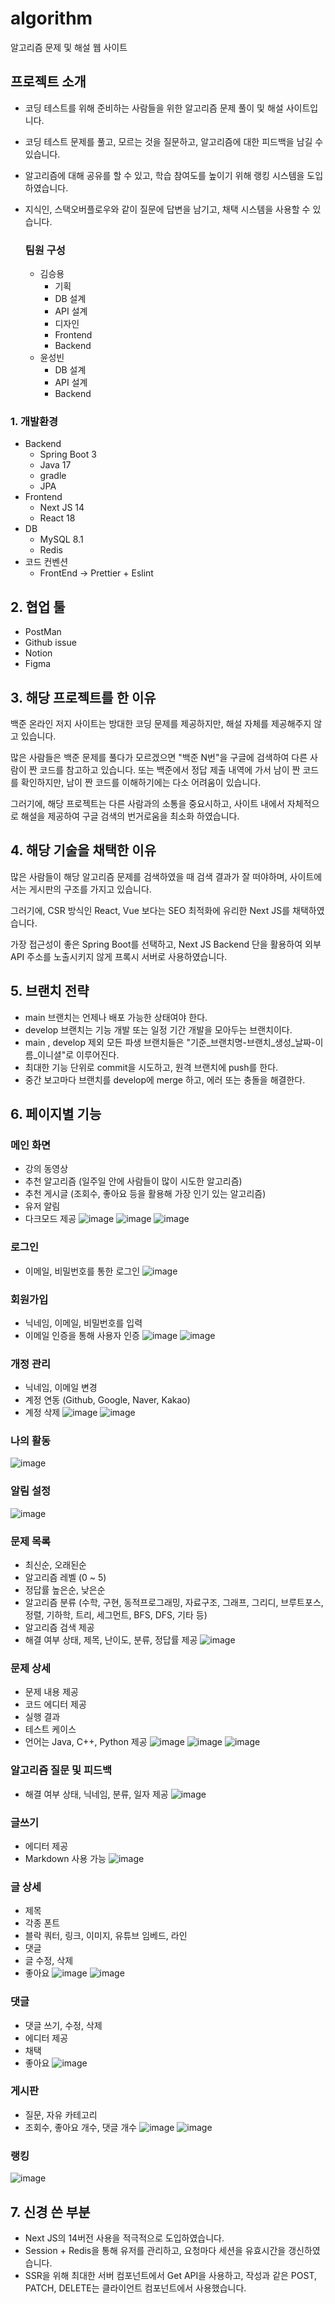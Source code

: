 # algorithm
알고리즘 문제 및 해설 웹 사이트

## 프로젝트 소개
- 코딩 테스트를 위해 준비하는 사람들을 위한 알고리즘 문제 풀이 및 해설 사이트입니다.
- 코딩 테스트 문제를 풀고, 모르는 것을 질문하고, 알고리즘에 대한 피드백을 남길 수 있습니다.
- 알고리즘에 대해 공유를 할 수 있고, 학습 참여도를 높이기 위해 랭킹 시스템을 도입하였습니다.
- 지식인, 스택오버플로우와 같이 질문에 답변을 남기고, 채택 시스템을 사용할 수 있습니다.

  ### 팀원 구성
  - 김승용
    - 기획
    - DB 설계
    - API 설계
    - 디자인
    - Frontend
    - Backend
  - 윤성빈
    - DB 설계
    - API 설계
    - Backend
   
### 1. 개발환경
- Backend
  - Spring Boot 3
  - Java 17
  - gradle
  - JPA
- Frontend
  - Next JS 14
  - React 18
- DB
  - MySQL 8.1
  - Redis
- 코드 컨벤션
  - FrontEnd -> Prettier + Eslint

## 2. 협업 툴
- PostMan
- Github issue
- Notion
- Figma

## 3. 해당 프로젝트를 한 이유
백준 온라인 저지 사이트는 방대한 코딩 문제를 제공하지만, 해설 자체를 제공해주지 않고 있습니다.

많은 사람들은 백준 문제를 풀다가 모르겠으면 "백준 N번"을 구글에 검색하여 다른 사람이 짠 코드를 참고하고 있습니다. 또는 백준에서 정답 제출 내역에 가서 남이 짠 코드를 확인하지만, 남이 짠 코드를 이해하기에는 다소 어려움이 있습니다.

그러기에, 해당 프로젝트는 다른 사람과의 소통을 중요시하고, 사이트 내에서 자체적으로 해설을 제공하여 구글 검색의 번거로움을 최소화 하였습니다.

## 4. 해당 기술을 채택한 이유
많은 사람들이 해당 알고리즘 문제를 검색하였을 때 검색 결과가 잘 떠야하며, 사이트에서는 게시판의 구조를 가지고 있습니다.

그러기에, CSR 방식인 React, Vue 보다는 SEO 최적화에 유리한 Next JS를 채택하였습니다.

가장 접근성이 좋은 Spring Boot를 선택하고, Next JS Backend 단을 활용하여 외부 API 주소를 노출시키지 않게 프록시 서버로 사용하였습니다.

## 5. 브랜치 전략
- main 브랜치는 언제나 배포 가능한 상태여야 한다.
- develop 브랜치는 기능 개발 또는 일정 기간 개발을 모아두는 브랜치이다.
- main , develop 제외 모든 파생 브랜치들은 "기준_브랜치명-브랜치_생성_날짜-이름_이니셜"로 이루어진다.
- 최대한 기능 단위로 commit을 시도하고, 원격 브랜치에 push를 한다.
- 중간 보고마다 브랜치를 develop에 merge 하고, 에러 또는 충돌을 해결한다.

## 6. 페이지별 기능
### 메인 화면
- 강의 동영상
- 추천 알고리즘 (일주일 안에 사람들이 많이 시도한 알고리즘)
- 추천 게시글 (조회수, 좋아요 등을 활용해 가장 인기 있는 알고리즘)
- 유저 알림
- 다크모드 제공
![image](https://github.com/user-attachments/assets/4a67d07d-ab72-4b44-a3eb-990135d1cbf2)
![image](https://github.com/user-attachments/assets/f5dcb939-e07e-4b74-9b20-3d37b154c234)
![image](https://github.com/user-attachments/assets/b7bf88ad-47c9-4837-83e9-9e4d7f7c8d01)

### 로그인
- 이메일, 비밀번호를 통한 로그인
![image](https://github.com/user-attachments/assets/9ebbef77-05aa-4afe-881f-dfc9b35c1643)

### 회원가입
- 닉네임, 이메일, 비밀번호를 입력
- 이메일 인증을 통해 사용자 인증
![image](https://github.com/user-attachments/assets/bfea3523-5ae9-4b15-bcba-1298bb66aa1f)
![image](https://github.com/user-attachments/assets/f5ff0e89-cafa-464b-a2b4-8721a5d860a6)

### 개정 관리
- 닉네임, 이메일 변경
- 계정 연동 (Github, Google, Naver, Kakao)
- 계정 삭제
![image](https://github.com/user-attachments/assets/de532a5d-e4bf-42d7-b5eb-2c2d04204a64)
![image](https://github.com/user-attachments/assets/834db2ae-8b74-4b00-9525-568f183532c6)

### 나의 활동
![image](https://github.com/user-attachments/assets/336404e7-3c77-47f8-a94a-69609c939495)

### 알림 설정
![image](https://github.com/user-attachments/assets/49d1636e-bc22-4887-ac98-f42de1c9eeb5)

### 문제 목록
- 최신순, 오래된순
- 알고리즘 레벨 (0 ~ 5)
- 정답률 높은순, 낮은순
- 알고리즘 분류 (수학, 구현, 동적프로그래밍, 자료구조, 그래프, 그리디, 브루트포스, 정렬, 기하학, 트리, 세그먼트, BFS, DFS, 기타 등)
- 알고리즘 검색 제공
- 해결 여부 상태, 제목, 난이도, 분류, 정답률 제공
![image](https://github.com/user-attachments/assets/0b58cd77-2450-47e9-b4c6-a3bc3e8d617b)

### 문제 상세
- 문제 내용 제공
- 코드 에디터 제공
- 실행 결과
- 테스트 케이스
- 언어는 Java, C++, Python 제공
![image](https://github.com/user-attachments/assets/49f436f3-3e0d-4db0-807e-71ce3de06262)
![image](https://github.com/user-attachments/assets/f711855d-62a9-448b-8734-b1e2108b381b)
![image](https://github.com/user-attachments/assets/80d39fe9-131b-4a36-a627-7614c8553c46)

### 알고리즘 질문 및 피드백
- 해결 여부 상태, 닉네임, 분류, 일자 제공
![image](https://github.com/user-attachments/assets/6bf1767d-5187-40cc-83f4-90d522c2e33a)

### 글쓰기
- 에디터 제공
- Markdown 사용 가능
![image](https://github.com/user-attachments/assets/c9b953bb-1e31-4f04-b476-335e32250dc0)

### 글 상세
- 제목
- 각종 폰트
- 블락 쿼터, 링크, 이미지, 유튜브 임베드, 라인
- 댓글
- 글 수정, 삭제
- 좋아요
![image](https://github.com/user-attachments/assets/64946f22-30d0-41a1-a3c6-7700e0c5c534)
![image](https://github.com/user-attachments/assets/d57debf1-0442-4f0c-81ba-787b0afaeb59)

### 댓글
- 댓글 쓰기, 수정, 삭제
- 에디터 제공
- 채택
- 좋아요
![image](https://github.com/user-attachments/assets/94f5d36f-a870-4110-91a5-28c0164b1977)

### 게시판
- 질문, 자유 카테고리
- 조회수, 좋아요 개수, 댓글 개수
![image](https://github.com/user-attachments/assets/a2e410ae-e51f-414d-8f5e-48dd36191904)
![image](https://github.com/user-attachments/assets/ca016718-e89e-4242-ad25-7c78eabba2a6)

### 랭킹
![image](https://github.com/user-attachments/assets/f8ae4e84-12bc-4770-9996-c55dda97dc9c)

## 7. 신경 쓴 부분
- Next JS의 14버전 사용을 적극적으로 도입하였습니다.
- Session + Redis을 통해 유저를 관리하고, 요청마다 세션을 유효시간을 갱신하였습니다.
- SSR을 위해 최대한 서버 컴포넌트에서 Get API을 사용하고, 작성과 같은 POST, PATCH, DELETE는 클라이언트 컴포넌트에서 사용했습니다.
